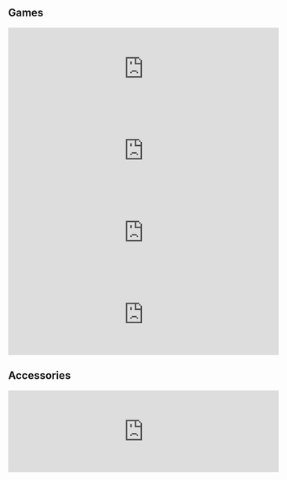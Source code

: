 <h2>Games</h2>
<iframe frameborder="0" src="https://itch.io/embed/1065479?dark=true" width="552" height="167"><a href="https://yikuans.itch.io/escape-velocity">Escape Velocity by yikuans</a></iframe>
<iframe frameborder="0" src="https://itch.io/embed/1065504?dark=true" width="552" height="167"><a href="https://yikuans.itch.io/simple-world">Simple World by yikuans</a></iframe>
<iframe frameborder="0" src="https://itch.io/embed/1065501?dark=true" width="552" height="167"><a href="https://yikuans.itch.io/duck-tanks">Duck Tanks! by yikuans</a></iframe>
<iframe frameborder="0" src="https://itch.io/embed/1065494?dark=true" width="552" height="167"><a href="https://yikuans.itch.io/saber-pong">Saber Pong by yikuans</a></iframe>
<h2>Accessories</h2>
<iframe frameborder="0" src="https://itch.io/embed/1065568?dark=true" width="552" height="167"><a href="https://yikuans.itch.io/runtime-speedrun-tools">Runtime Speedrun Tools by yikuans</a></iframe>
